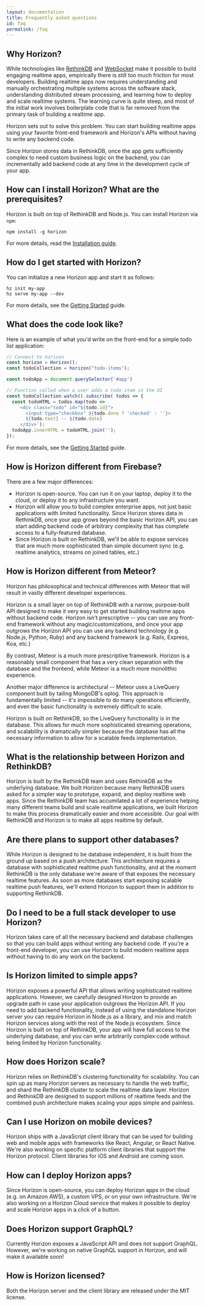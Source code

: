 ```yaml
---
layout: documentation
title: Frequently asked questions
id: faq
permalink: /faq
---
```


## Why Horizon?

While technologies like [RethinkDB](http://www.rethinkdb.com) and
[WebSocket](https://en.wikipedia.org/wiki/WebSocket) make it possible to build
engaging realtime apps, empirically there is still too much friction for most
developers. Building realtime apps now requires understanding and manually
orchestrating multiple systems across the software stack, understanding
distributed stream processing, and learning how to deploy and scale realtime systems. The
learning curve is quite steep, and most of the initial work involves boilerplate
code that is far removed from the primary task of building a realtime app.

Horizon sets out to solve this problem. You can start building
realtime apps using your favorite front-end framework and Horizon's
APIs without having to write any backend code.

Since Horizon stores data in RethinkDB, once the app gets sufficiently
complex to need custom business logic on the backend, you can
incrementally add backend code at any time in the development cycle of
your app.

## How can I install Horizon? What are the prerequisites? ##

Horizon is built on top of RethinkDB and Node.js. You can install Horizon via `npm`:

    npm install -g horizon

For more details, read the [Installation guide][ig].

[ig]: /install

## How do I get started with Horizon? ##

You can initialize a new Horizon app and start it as follows:

    hz init my-app
    hz serve my-app --dev

For more details, see the [Getting Started][gs] guide.

[gs]: /docs/getting-started

## What does the code look like? ##

Here is an example of what you'd write on the front-end for a simple todo list application:

```js
// Connect to horizon
const horizon = Horizon();
const todoCollection = horizon("todo-items");

const todoApp = document.querySelector('#app')

// Function called when a user adds a todo item in the UI
const todoCollection.watch().subscribe( todos => {
  const todoHTML = todos.map(todo =>
    `<div class="todo" id="${todo.id}">
       <input type="checkbox" ${todo.done ? 'checked' : ''}>
       ${todo.text} -- ${todo.date}
     </div>`);
  todoApp.innerHTML = todoHTML.join('');
});
```

For more details, see the [Getting Started][gs] guide.

## How is Horizon different from Firebase? ##

There are a few major differences:

- Horizon is open-source. You can run it on your laptop, deploy it to
  the cloud, or deploy it to any infrastructure you want.
- Horizon will allow you to build complex enterprise apps, not just
  basic applications with limited functionality. Since Horizon stores
  data in RethinkDB, once your app grows beyond the basic Horizon API,
  you can start adding backend code of arbitrary complexity that has
  complete access to a fully-featured database.
- Since Horizon is built on RethinkDB, we'll be able to expose services
  that are much more sophisticated than simple document sync
  (e.g. realtime analytics, streams on joined tables, etc.)

## How is Horizon different from Meteor? ##

Horizon has philosophical and technical differences with Meteor that
will result in vastly different developer experiences.

Horizon is a small layer on top of RethinkDB with a narrow,
purpose-built API designed to make it very easy to get started
building realtime apps without backend code. Horizon isn't prescriptive
-- you can use any front-end framework without any
magic/customizations, and once your app outgrows the Horizon API you
can use any backend technology (e.g. Node.js, Python, Ruby) and any
backend framework (e.g. Rails, Express, Koa, etc.)

By contrast, Meteor is a much more prescriptive framework. Horizon is a
reasonably small component that has a very clean separation with the
database and the frontend, while Meteor is a much more monolithic
experience.

Another major difference is architectural -- Meteor uses a LiveQuery
component built by tailing MongoDB's oplog. This approach is
fundamentally limited -- it's impossible to do many operations
efficiently, and even the basic functionality is extremely difficult
to scale.

Horizon is built on RethinkDB, so the LiveQuery functionality is in the
database. This allows for much more sophisticated streaming operations,
and scalability is dramatically simpler because the database has all
the necessary information to allow for a scalable feeds implementation.

## What is the relationship between Horizon and RethinkDB? ##

Horizon is built by the RethinkDB team and uses RethinkDB as the
underlying database. We built Horizon because many RethinkDB users
asked for a simpler way to prototype, expand, and deploy realtime web
apps. Since the RethinkDB team has accumilated a lot of experience
helping many different teams build and scale realtime applications, we
built Horizon to make this process dramatically easier and more
accessible. Our goal with RethinkDB and Horizon is to make all apps
realtime by default.

## Are there plans to support other databases? ##

While Horizon is designed to be database independent, it is built from
the ground up based on a push architecture. This architecture requires
a database with sophisticated realtime push functionality, and at the
moment RethinkDB is the only database we're aware of that exposes the
necessary realtime features. As soon as more databases start exposing
scalable realtime push features, we'll extend Horizon to support them
in addition to supporting RethinkDB.

## Do I need to be a full stack developer to use Horizon? ##

Horizon takes care of all the necessary backend and database
challenges so that you can build apps without writing any backend
code. If you're a front-end developer, you can use Horizon to build
modern realtime apps without having to do any work on the backend.

## Is Horizon limited to simple apps? ##

Horizon exposes a powerful API that allows writing sophisticated
realtime applications. However, we carefully designed Horizon to
provide an upgrade path in case your application outgrows the Horizon
API. If you need to add backend functionality, instead of using the
standalone Horizon server you can require Horizon in Node.js as a
library, and mix and match Horizon services along with the rest of the
Node.js ecosystem. Since Horizon is built on top of RethinkDB, your
app will have full access to the underlying database, and you can
write arbitrarily complex code without being limited by Horizon
functionality.

## How does Horizon scale? ##

Horizon relies on RethinkDB's clustering functionality for
scalability. You can spin up as many Horizon servers as necessary to
handle the web traffic, and shard the RethinkDB cluster to scale the
realtime data layer. Horizon and RethinkDB are designed to support
millions of realtime feeds and the combined push architecture makes
scaling your apps simple and painless.

## Can I use Horizon on mobile devices? ##

Horizon ships with a JavaScript client library that can be used for
building web and mobile apps with frameworks like React, Angular, or
React Native. We're also working on specific platform client libraries
that support the Horizon protocol. Client libraries for iOS and
Android are coming soon.

## How can I deploy Horizon apps? ##

Since Horizon is open-source, you can deploy Horizon apps in the cloud
(e.g. on Amazon AWS), a custom VPS, or on your own
infrastructure. We're also working on a Horizon Cloud service that
makes it possible to deploy and scale Horizon apps in a click of a
button.

## Does Horizon support GraphQL? ##

Currently Horizon exposes a JavaScript API and does not support
GraphQL. However, we're working on native GraphQL support in Horizon,
and will make it available soon!

## How is Horizon licensed? ##

Both the Horizon server and the client library are released under the
MIT license.

